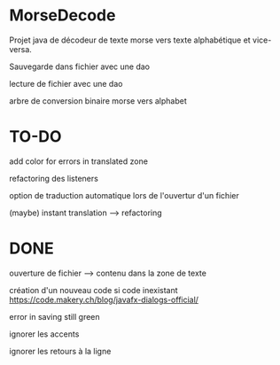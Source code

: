 # MorseDecode

Projet java de décodeur de texte morse vers texte alphabétique et vice-versa.

Sauvegarde dans fichier avec une dao

lecture de fichier avec une dao

arbre de conversion binaire morse vers alphabet

# TO-DO

add color for errors in translated zone

refactoring des listeners

option de traduction automatique lors de l'ouvertur d'un fichier

(maybe) instant translation --> refactoring

# DONE

ouverture de fichier --> contenu dans la zone de texte

création d'un nouveau code si code inexistant
https://code.makery.ch/blog/javafx-dialogs-official/

error in saving still green

ignorer les accents

ignorer les retours à la ligne